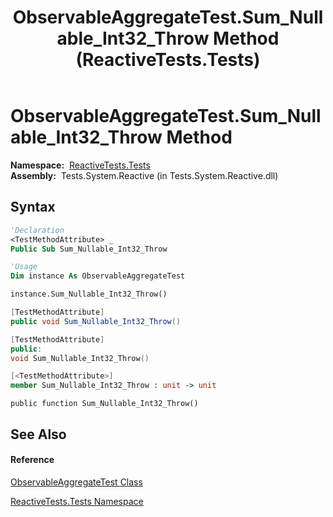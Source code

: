 ﻿---
title: ObservableAggregateTest.Sum_Nullable_Int32_Throw Method  (ReactiveTests.Tests)
TOCTitle: Sum_Nullable_Int32_Throw Method
ms:assetid: M:ReactiveTests.Tests.ObservableAggregateTest.Sum_Nullable_Int32_Throw
ms:mtpsurl: https://msdn.microsoft.com/en-us/library/reactivetests.tests.observableaggregatetest.sum_nullable_int32_throw(v=VS.103)
ms:contentKeyID: 36620779
ms.date: 06/28/2011
mtps_version: v=VS.103
f1_keywords:
- ReactiveTests.Tests.ObservableAggregateTest.Sum_Nullable_Int32_Throw
dev_langs:
- CSharp
- JScript
- VB
- FSharp
- c++
---

# ObservableAggregateTest.Sum\_Nullable\_Int32\_Throw Method

**Namespace:**  [ReactiveTests.Tests](hh289046\(v=vs.103\).md)  
**Assembly:**  Tests.System.Reactive (in Tests.System.Reactive.dll)

## Syntax

``` vb
'Declaration
<TestMethodAttribute> _
Public Sub Sum_Nullable_Int32_Throw
```

``` vb
'Usage
Dim instance As ObservableAggregateTest

instance.Sum_Nullable_Int32_Throw()
```

``` csharp
[TestMethodAttribute]
public void Sum_Nullable_Int32_Throw()
```

``` c++
[TestMethodAttribute]
public:
void Sum_Nullable_Int32_Throw()
```

``` fsharp
[<TestMethodAttribute>]
member Sum_Nullable_Int32_Throw : unit -> unit 
```

``` jscript
public function Sum_Nullable_Int32_Throw()
```

## See Also

#### Reference

[ObservableAggregateTest Class](hh314823\(v=vs.103\).md)

[ReactiveTests.Tests Namespace](hh289046\(v=vs.103\).md)


